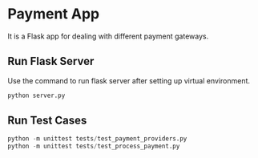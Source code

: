 # Payment App

It is a Flask app for dealing with different payment gateways.

## Run Flask Server

Use the command to run flask server after setting up virtual environment.

```bash
python server.py
```

## Run Test Cases

```python
python -m unittest tests/test_payment_providers.py
python -m unittest tests/test_process_payment.py
